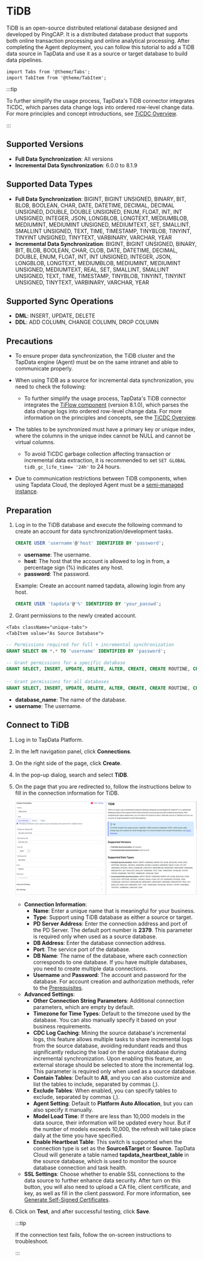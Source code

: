# TiDB



TiDB is an open-source distributed relational database designed and developed by PingCAP. It is a distributed database product that supports both online transaction processing and online analytical processing. After completing the Agent deployment, you can follow this tutorial to add a TiDB data source in TapData and use it as a source or target database to build data pipelines.

```mdx-code-block
import Tabs from '@theme/Tabs';
import TabItem from '@theme/TabItem';
```

:::tip

To further simplify the usage process, TapData's TiDB connector integrates TiCDC, which parses data change logs into ordered row-level change data. For more principles and concept introductions, see [TiCDC Overview](https://docs.pingcap.com/zh/tidb/stable/ticdc-overview).

:::

## Supported Versions

* **Full Data Synchronization**: All versions
* **Incremental Data Synchronization**: 6.0.0 to 8.1.9

## Supported Data Types

* **Full Data Synchronization**: BIGINT, BIGINT UNSIGNED, BINARY, BIT, BLOB, BOOLEAN, CHAR, DATE, DATETIME, DECIMAL, DECIMAL UNSIGNED, DOUBLE, DOUBLE UNSIGNED, ENUM, FLOAT, INT, INT UNSIGNED, INTEGER, JSON, LONGBLOB, LONGTEXT, MEDIUMBLOB, MEDIUMINT, MEDIUMINT UNSIGNED, MEDIUMTEXT, SET, SMALLINT, SMALLINT UNSIGNED, TEXT, TIME, TIMESTAMP, TINYBLOB, TINYINT, TINYINT UNSIGNED, TINYTEXT, VARBINARY, VARCHAR, YEAR
* **Incremental Data Synchronization**: BIGINT, BIGINT UNSIGNED, BINARY, BIT, BLOB, BOOLEAN, CHAR, CLOB, DATE, DATETIME, DECIMAL, DOUBLE, ENUM, FLOAT, INT, INT UNSIGNED, INTEGER, JSON, LONGBLOB, LONGTEXT, MEDIUMBLOB, MEDIUMINT, MEDIUMINT UNSIGNED, MEDIUMTEXT, REAL, SET, SMALLINT, SMALLINT UNSIGNED, TEXT, TIME, TIMESTAMP, TINYBLOB, TINYINT, TINYINT UNSIGNED, TINYTEXT, VARBINARY, VARCHAR, YEAR

## Supported Sync Operations

- **DML**: INSERT, UPDATE, DELETE
- **DDL**: ADD COLUMN, CHANGE COLUMN, DROP COLUMN

## Precautions

* To ensure proper data synchronization, the TiDB cluster and the TapData engine (Agent) must be on the same intranet and able to communicate properly.
* When using TiDB as a source for incremental data synchronization, you need to check the following:

  * To further simplify the usage process, TapData's TiDB connector integrates the [TiFlow component](https://github.com/pingcap/tiflow) (version 8.1.0), which parses the data change logs into ordered row-level change data. For more information on the principles and concepts, see the [TiCDC Overview](https://docs.pingcap.com/zh/tidb/stable/ticdc-overview).
* The tables to be synchronized must have a primary key or unique index, where the columns in the unique index cannot be NULL and cannot be virtual columns.
  * To avoid TiCDC garbage collection affecting transaction or incremental data extraction, it is recommended to set `SET GLOBAL tidb_gc_life_time= '24h'` to 24 hours.
* Due to communication restrictions between TiDB components, when using Tapdata Cloud, the deployed Agent must be a [semi-managed instance](../../faq/agent-installation#semi-and-full-agent). 

## <span id="prerequisite">Preparation</span>

1. Log in to the TiDB database and execute the following command to create an account for data synchronization/development tasks.

   ```sql
   CREATE USER 'username'@'host' IDENTIFIED BY 'password';
   ```

   * **username**: The username.
   * **host**: The host that the account is allowed to log in from, a percentage sign (%) indicates any host.
   * **password**: The password.

   Example: Create an account named tapdata, allowing login from any host.

   ```sql
   CREATE USER 'tapdata'@'%' IDENTIFIED BY 'your_passwd';
   ```

2. Grant permissions to the newly created account.

```mdx-code-block
<Tabs className="unique-tabs">
<TabItem value="As Source Database">
```

```sql
-- Permissions required for full + incremental synchronization
GRANT SELECT ON *.* TO 'username' IDENTIFIED BY 'password';
```
</TabItem>

<TabItem value="As Target Database">

```sql
-- Grant permissions for a specific database
GRANT SELECT, INSERT, UPDATE, DELETE, ALTER, CREATE, CREATE ROUTINE, CREATE TEMPORARY TABLES, DROP ON database_name.* TO 'username';

-- Grant permissions for all databases
GRANT SELECT, INSERT, UPDATE, DELETE, ALTER, CREATE, CREATE ROUTINE, CREATE TEMPORARY TABLES, DROP ON *.* TO 'username';
```
</TabItem>
</Tabs>

* **database_name**: The name of the <span id="ticdc">database</span>.
* **username**: The username.

## Connect to TiDB

1. Log in to TapData Platform.

2. In the left navigation panel, click **Connections**.

3. On the right side of the page, click **Create**.

4. In the pop-up dialog, search and select **TiDB**.

5. On the page that you are redirected to, follow the instructions below to fill in the connection information for TiDB.

   ![TiDB Connection Example](../../images/tidb_connection_setting.png)

   * **Connection Information**:
      * **Name**: Enter a unique name that is meaningful for your business.
      * **Type**: Support using TiDB database as either a source or target.
      * **PD Server Address**: Enter the connection address and port of the PD Server. The default port number is **2379**. This parameter is required only when used as a source database.
      * **DB Address**: Enter the database connection address.
      * **Port**: The service port of the database.
      * **DB Name**: The name of the database, where each connection corresponds to one database. If you have multiple databases, you need to create multiple data connections.
      * **Username** and **Password**: The account and password for the database. For account creation and authorization methods, refer to the [Prerequisites](#prerequisite).
   * **Advanced Settings**:
      * **Other Connection String Parameters**: Additional connection parameters, which are empty by default.
      * **Timezone for Time Types**: Default to the timezone used by the database. You can also manually specify it based on your business requirements.
      * **CDC Log Caching**: Mining the source database's incremental logs, this feature allows multiple tasks to share incremental logs from the source database, avoiding redundant reads and thus significantly reducing the load on the source database during incremental synchronization. Upon enabling this feature, an external storage should be selected to store the incremental log. This parameter is required only when used as a source database.
      * **Contain Tables**: Default to **All**, and you can also customize and list the tables to include, separated by commas (,).
      * **Exclude Tables**: When enabled, you can specify tables to exclude, separated by commas (,).
      * **Agent Setting**: Default to **Platform Auto Allocation**, but you can also specify it manually.
      * **Model Load Time**: If there are less than 10,000 models in the data source, their information will be updated every hour. But if the number of models exceeds 10,000, the refresh will take place daily at the time you have specified.
      * **Enable Heartbeat Table**: This switch is supported when the connection type is set as the **Source&Target** or **Source**. TapData Cloud will generate a table named **tapdata_heartbeat_table** in the source database, which is used to monitor the source database connection and task health.
   * **SSL Settings**: Choose whether to enable SSL connections to the data source to further enhance data security. After turn on this button, you will also need to upload a CA file, client certificate, and key, as well as fill in the client password. For more information, see [Generate Self-Signed Certificates](https://docs.pingcap.com/tidb/stable/generate-self-signed-certificates).

6. Click on **Test**, and after successful testing, click **Save**.

   :::tip

   If the connection test fails, follow the on-screen instructions to troubleshoot.

   :::
